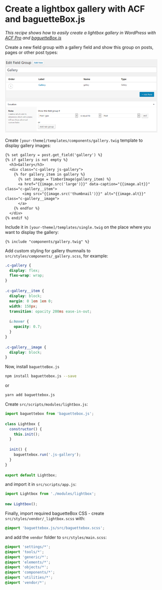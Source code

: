 # Create a lightbox gallery with ACF and baguetteBox.js

_This recipe shows how to easily create a lightbox gallery in WordPress with [ACF Pro](https://www.advancedcustomfields.com/pro/) and [baguetteBox.js](https://github.com/feimosi/baguetteBox.js/)_

Create a new field group with a gallery field and show this group on posts, pages or other post types:

![Gallery field](gallery-field.png)

Create `[your-theme]/templates/components/gallery.twig` template to display gallery images:

```twig
{% set gallery = post.get_field('gallery') %}
{% if gallery is not empty %}
  <h3>Gallery</h3>
  <div class="c-gallery js-gallery">
    {% for gallery_item in gallery %}
      {% set image = TimberImage(gallery_item) %}
      <a href="{{image.src('large')}}" data-caption="{{image.alt}}" class="c-gallery__item">
        <img src="{{image.src('thumbnail')}}" alt="{{image.alt}}" class="c-gallery__image">
      </a>
    {% endfor %}
  </div>
{% endif %}
```

Include it in `[your-theme]/templates/single.twig` on the place where you want to display the gallery:

```twig
{% include "components/gallery.twig" %}
```

Add custom styling for gallery thumnails to `src/styles/components/_gallery.scss`, for example:

```css
.c-gallery {
  display: flex;
  flex-wrap: wrap;
}

.c-gallery__item {
  display: block;
  margin: 0 1em 1em 0;
  width: 150px;
  transition: opacity 200ms ease-in-out;

  &:hover {
    opacity: 0.7;
  }
}

.c-gallery__image {
  display: block;
}
```

Now, install `baguetteBox.js`

```bash
npm install baguettebox.js --save
```

or 

```bash
yarn add baguettebox.js
```

Create `src/scripts/modules/lightbox.js`:

```js
import baguettebox from 'baguettebox.js';

class Lightbox {
  constructor() {
    this.init();
  }

  init() {
    baguettebox.run('.js-gallery');
  }
}

export default Lightbox;
```

and import it in `src/scripts/app.js`:

```js
import Lightbox from './modules/lightbox';

new Lightbox();
```

Finally, import required baguetteBox CSS - create `src/styles/vendor/_lightbox.scss` with:

```css
@import 'baguettebox.js/src/baguettebox.scss';
```

and add the `vendor` folder to `src/styles/main.scss`:

```css
@import 'settings/*';
@import 'tools/*';
@import 'generic/*';
@import 'elements/*';
@import 'objects/*';
@import 'components/*';
@import 'utilities/*';
@import 'vendor/*';
```
